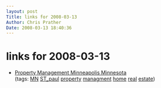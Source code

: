```yaml
---
layout: post
Title: links for 2008-03-13  
Author: Chris Prather
Date: 2008-03-13 18:40:36
---
```


# links for 2008-03-13
<ul class="delicious">
	<li>
		<div class="delicious-link"><a href="http://www.33rdcompany.com/index.html">Property Management Minneapolis Minnesota</a></div>
		<div class="delicious-tags">(tags: <a href="http://del.icio.us/perigrin/MN">MN</a> <a href="http://del.icio.us/perigrin/ST_paul">ST_paul</a> <a href="http://del.icio.us/perigrin/property">property</a> <a href="http://del.icio.us/perigrin/managment">managment</a> <a href="http://del.icio.us/perigrin/home">home</a> <a href="http://del.icio.us/perigrin/real">real</a> <a href="http://del.icio.us/perigrin/estate">estate</a>)</div>
	</li>
</ul>

